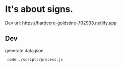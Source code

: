 # It's about signs.

Dev url: https://hardcore-goldstine-702933.netlify.app

## Dev
generate data.json
```
 node ./scripts/process.js
```